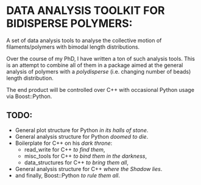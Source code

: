 # DATA ANALYSIS TOOLKIT FOR BIDISPERSE POLYMERS:

A set of data analysis tools to analyse the collective motion of filaments/polymers with bimodal length distributions.

Over the course of my PhD, I have written a ton of such analysis tools. This is an attempt to combine all of them in a package aimed at the general analysis of polymers with a *polydisperse* (i.e. changing number of beads) length distribution. 

The end product will be controlled over C++ with occasional Python usage via Boost::Python. 

## TODO:

* General plot structure for Python *in its halls of stone*.
* General analysis structure for Python *doomed to die*.
* Boilerplate for C++ on his *dark throne*:
  * read_write for C++ *to find them*,
  * misc_tools for C++ *to bind them in the darkness*,
  * data_structures for C++ *to bring them all*, 
* General analysis structure for C++ *where the Shadow lies*.
* and finally, Boost::Python *to rule them all*. 
